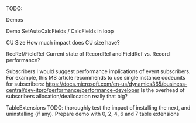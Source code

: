 TODO: 

Demos

Demo SetAutoCalcFields / CalcFields in loop


CU Size
How much impact does CU size have?


RecRef/FieldRef
Current state of RecordRef and FieldRef vs. Record performance?


Subscribers
I would suggest performance implications of event subscribers. For example, this MS article recommends to use single instance codeunits for subscribers:
https://docs.microsoft.com/en-us/dynamics365/business-central/dev-itpro/performance/performance-developer
Is the overhead of subscribers allocation/deallocation really that big?


TableExtensions
TODO: thoroughly test the impact of installing the next, and uninstalling (if any).
Prepare demo with 0, 2, 4, 6 and 7 table extensions